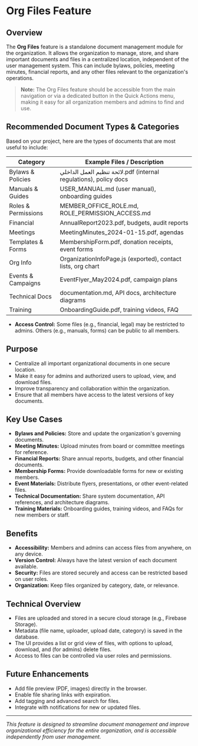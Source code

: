 # Org Files Feature

## Overview

The **Org Files** feature is a standalone document management module for the organization. It allows the organization to manage, store, and share important documents and files in a centralized location, independent of the user management system. This can include bylaws, policies, meeting minutes, financial reports, and any other files relevant to the organization's operations.

> **Note:** The Org Files feature should be accessible from the main navigation or via a dedicated button in the Quick Actions menu, making it easy for all organization members and admins to find and use.

## Recommended Document Types & Categories

Based on your project, here are the types of documents that are most useful to include:

| Category            | Example Files / Description                                       |
| ------------------- | ----------------------------------------------------------------- |
| Bylaws & Policies   | لائحة تنظيم العمل الداخلي.pdf (internal regulations), policy docs |
| Manuals & Guides    | USER_MANUAL.md (user manual), onboarding guides                   |
| Roles & Permissions | MEMBER_OFFICE_ROLE.md, ROLE_PERMISSION_ACCESS.md                  |
| Financial           | AnnualReport2023.pdf, budgets, audit reports                      |
| Meetings            | MeetingMinutes_2024-01-15.pdf, agendas                            |
| Templates & Forms   | MembershipForm.pdf, donation receipts, event forms                |
| Org Info            | OrganizationInfoPage.js (exported), contact lists, org chart      |
| Events & Campaigns  | EventFlyer_May2024.pdf, campaign plans                            |
| Technical Docs      | documentation.md, API docs, architecture diagrams                 |
| Training            | OnboardingGuide.pdf, training videos, FAQ                         |

- **Access Control:** Some files (e.g., financial, legal) may be restricted to admins. Others (e.g., manuals, forms) can be public to all members.

## Purpose

- Centralize all important organizational documents in one secure location.
- Make it easy for admins and authorized users to upload, view, and download files.
- Improve transparency and collaboration within the organization.
- Ensure that all members have access to the latest versions of key documents.

## Key Use Cases

- **Bylaws and Policies:** Store and update the organization's governing documents.
- **Meeting Minutes:** Upload minutes from board or committee meetings for reference.
- **Financial Reports:** Share annual reports, budgets, and other financial documents.
- **Membership Forms:** Provide downloadable forms for new or existing members.
- **Event Materials:** Distribute flyers, presentations, or other event-related files.
- **Technical Documentation:** Share system documentation, API references, and architecture diagrams.
- **Training Materials:** Onboarding guides, training videos, and FAQs for new members or staff.

## Benefits

- **Accessibility:** Members and admins can access files from anywhere, on any device.
- **Version Control:** Always have the latest version of each document available.
- **Security:** Files are stored securely and access can be restricted based on user roles.
- **Organization:** Keep files organized by category, date, or relevance.

## Technical Overview

- Files are uploaded and stored in a secure cloud storage (e.g., Firebase Storage).
- Metadata (file name, uploader, upload date, category) is saved in the database.
- The UI provides a list or grid view of files, with options to upload, download, and (for admins) delete files.
- Access to files can be controlled via user roles and permissions.

## Future Enhancements

- Add file preview (PDF, images) directly in the browser.
- Enable file sharing links with expiration.
- Add tagging and advanced search for files.
- Integrate with notifications for new or updated files.

---

_This feature is designed to streamline document management and improve organizational efficiency for the entire organization, and is accessible independently from user management._
